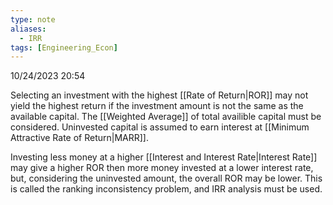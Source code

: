 ```yaml
---
type: note
aliases:
  - IRR
tags: [Engineering_Econ]
---
```

10/24/2023 20:54

  

Selecting an investment with the highest [[Rate of Return|ROR]] may not yield the highest return if the investment amount is not the same as the available capital. The [[Weighted Average]] of total availible capital must be considered. Uninvested capital is assumed to earn interest at [[Minimum Attractive Rate of Return|MARR]].

Investing less money at a higher [[Interest and Interest Rate|Interest Rate]] may give a higher ROR then more money invested at a lower interest rate, but, considering the uninvested amount, the overall ROR may be lower. This is called the ranking inconsistency problem, and IRR analysis must be used.

